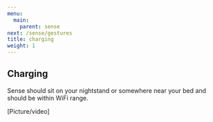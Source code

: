 ```yaml
---
menu:
  main:
    parent: sense
next: /sense/gestures
title: charging
weight: 1
---
```


## Charging

Sense should sit on your nightstand or somewhere near your bed and should be within WiFi range. 


[Picture/video]
